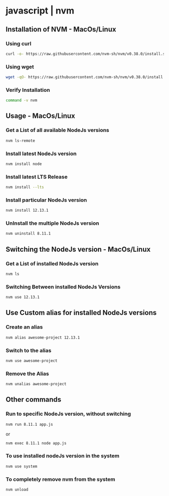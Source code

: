 # javascript | nvm

## Installation of NVM - MacOs/Linux

### Using curl
```bash
curl -o- https://raw.githubusercontent.com/nvm-sh/nvm/v0.38.0/install.sh | bash
```

### Using wget
```bash
wget -qO- https://raw.githubusercontent.com/nvm-sh/nvm/v0.38.0/install.sh | bash
```

### Verify Installation
```bash
command -v nvm
```

## Usage - MacOs/Linux

### Get a List of all available NodeJs versions
```bash
nvm ls-remote
```

### Install latest NodeJs version
```bash
nvm install node
```

### Install latest LTS Release
```bash
nvm install --lts
```

### Install particular NodeJs version
```bash
nvm install 12.13.1
```

### UnInstall the multiple NodeJs version
```bash
nvm uninstall 8.11.1
```

## Switching the NodeJs version - MacOs/Linux

### Get a List of installed NodeJs version
```bash
nvm ls
```

### Switching Between installed NodeJs Versions
```bash
nvm use 12.13.1
```

## Use Custom alias for installed NodeJs versions

### Create an alias
```bash
nvm alias awesome-project 12.13.1
```

### Switch to the alias
```bash
nvm use awesome-project
```

### Remove the Alias
```bash
nvm unalias awesome-project
```

## Other commands

### Run to specific NodeJs version, without switching
```bash
nvm run 8.11.1 app.js
```
or
```bash
nvm exec 8.11.1 node app.js
```

### To use installed nodeJs version in the system
```bash
nvm use system
```

### To completely remove nvm from the system
```bash
nvm unload 
```